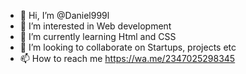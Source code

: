 - 👋 Hi, I’m @Daniel999l
- 👀 I’m interested in Web development 
- 🌱 I’m currently learning Html and CSS 
- 💞️ I’m looking to collaborate on Startups, projects etc
- 📫 How to reach me https://wa.me/2347025298345


<!---
Daniel999l/Daniel999l is a ✨ special ✨ repository because its `README.md` (this file) appears on your GitHub profile.
You can click the Preview link to take a look at your changes.
--->
